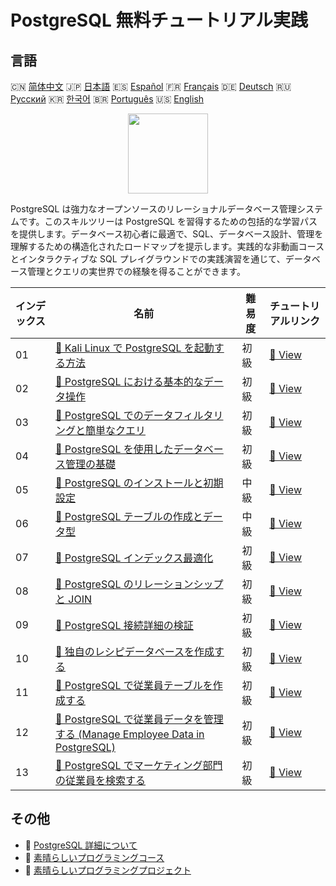 # PostgreSQL 無料チュートリアル実践

## 言語

🇨🇳 [简体中文](README_zh.md) 🇯🇵 [日本語](README_ja.md) 🇪🇸 [Español](README_es.md) 🇫🇷 [Français](README_fr.md) 🇩🇪 [Deutsch](README_de.md) 🇷🇺 [Русский](README_ru.md) 🇰🇷 [한국어](README_ko.md) 🇧🇷 [Português](README_pt.md) 🇺🇸 [English](README.md) 

<div align="center">
<img width="128px" src="https://file.labex.io/path/9xEeZgWSNpHA.png">
</div>

PostgreSQL は強力なオープンソースのリレーショナルデータベース管理システムです。このスキルツリーは PostgreSQL を習得するための包括的な学習パスを提供します。データベース初心者に最適で、SQL、データベース設計、管理を理解するための構造化されたロードマップを提示します。実践的な非動画コースとインタラクティブな SQL プレイグラウンドでの実践演習を通じて、データベース管理とクエリの実世界での経験を得ることができます。

|   インデックス | 名前                                                                                                                                                              | 難易度   | チュートリアルリンク                                                                                       |
|----------------|-------------------------------------------------------------------------------------------------------------------------------------------------------------------|----------|------------------------------------------------------------------------------------------------------------|
|             01 | [📖 Kali Linux で PostgreSQL を起動する方法](https://labex.io/ja/tutorials/kali-how-to-start-postgresql-in-kali-linux-417476)                                     | 初級     | [🔗 View](https://labex.io/ja/tutorials/kali-how-to-start-postgresql-in-kali-linux-417476)                 |
|             02 | [📖 PostgreSQL における基本的なデータ操作](https://labex.io/ja/tutorials/postgresql-basic-data-operations-in-postgresql-550897)                                   | 初級     | [🔗 View](https://labex.io/ja/tutorials/postgresql-basic-data-operations-in-postgresql-550897)             |
|             03 | [📖 PostgreSQL でのデータフィルタリングと簡単なクエリ](https://labex.io/ja/tutorials/postgresql-data-filtering-and-simple-queries-in-postgresql-550898)           | 初級     | [🔗 View](https://labex.io/ja/tutorials/postgresql-data-filtering-and-simple-queries-in-postgresql-550898) |
|             04 | [📖 PostgreSQL を使用したデータベース管理の基礎](https://labex.io/ja/tutorials/postgresql-database-management-basics-with-postgresql-550899)                      | 初級     | [🔗 View](https://labex.io/ja/tutorials/postgresql-database-management-basics-with-postgresql-550899)      |
|             05 | [📖 PostgreSQL のインストールと初期設定](https://labex.io/ja/tutorials/postgresql-installation-and-initial-setup-of-postgresql-550900)                            | 中級     | [🔗 View](https://labex.io/ja/tutorials/postgresql-installation-and-initial-setup-of-postgresql-550900)    |
|             06 | [📖 PostgreSQL テーブルの作成とデータ型](https://labex.io/ja/tutorials/postgresql-postgresql-table-creation-and-data-types-550901)                                | 中級     | [🔗 View](https://labex.io/ja/tutorials/postgresql-postgresql-table-creation-and-data-types-550901)        |
|             07 | [📖 PostgreSQL インデックス最適化](https://labex.io/ja/tutorials/postgresql-data-filtering-and-simple-queries-in-postgresql-550955)                               | 初級     | [🔗 View](https://labex.io/ja/tutorials/postgresql-data-filtering-and-simple-queries-in-postgresql-550955) |
|             08 | [📖 PostgreSQL のリレーションシップと JOIN](https://labex.io/ja/tutorials/postgresql-postgresql-relationships-and-joins-550959)                                   | 初級     | [🔗 View](https://labex.io/ja/tutorials/postgresql-postgresql-relationships-and-joins-550959)              |
|             09 | [📖 PostgreSQL 接続詳細の検証](https://labex.io/ja/tutorials/postgresql-verify-postgresql-connection-details-551083)                                              | 初級     | [🔗 View](https://labex.io/ja/tutorials/postgresql-verify-postgresql-connection-details-551083)            |
|             10 | [📖 独自のレシピデータベースを作成する](https://labex.io/ja/tutorials/postgresql-create-your-own-recipe-database-551100)                                          | 初級     | [🔗 View](https://labex.io/ja/tutorials/postgresql-create-your-own-recipe-database-551100)                 |
|             11 | [📖 PostgreSQL で従業員テーブルを作成する](https://labex.io/ja/tutorials/postgresql-create-employee-table-in-postgresql-551115)                                   | 初級     | [🔗 View](https://labex.io/ja/tutorials/postgresql-create-employee-table-in-postgresql-551115)             |
|             12 | [📖 PostgreSQL で従業員データを管理する (Manage Employee Data in PostgreSQL)](https://labex.io/ja/tutorials/postgresql-manage-employee-data-in-postgresql-551130) | 初級     | [🔗 View](https://labex.io/ja/tutorials/postgresql-manage-employee-data-in-postgresql-551130)              |
|             13 | [📖 PostgreSQL でマーケティング部門の従業員を検索する](https://labex.io/ja/tutorials/postgresql-find-marketing-employees-in-postgresql-551146)                    | 初級     | [🔗 View](https://labex.io/ja/tutorials/postgresql-find-marketing-employees-in-postgresql-551146)          |

## その他

- 🔗 [PostgreSQL 詳細について](https://labex.io/ja/skilltrees/postgresql)
- 🔗 [素晴らしいプログラミングコース](https://github.com/labex-labs/awesome-programming-courses)
- 🔗 [素晴らしいプログラミングプロジェクト](https://github.com/labex-labs/awesome-programming-projects)

